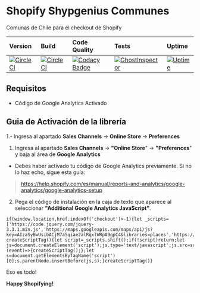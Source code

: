 # Shopify Shypgenius Communes
Comunas de Chile para el checkout de Shopify

| Version | Build | Code Quality | Tests | Uptime |
|:---|:---|:---|:---|:---|
|[![CircleCI](https://img.shields.io/badge/checkout-0.9.1-blue.svg)](https://springsdigital.com/code-compliance)|[![CircleCI](https://img.shields.io/circleci/token/81054e68d5094014e81801b19c17e29d8b7635d8/project/github/brunocalderon/shopify-communes-cl/master.svg)](https://springsdigital.com/code-compliance)|[![Codacy Badge](https://img.shields.io/codacy/grade/ff8963e332314fd8b233daff50187af7.svg)](https://springsdigital.com/code-compliance)|[![GhostInspector](https://api.ghostinspector.com/v1/suites/5c0c491a454b7042b4b98189/status-badge)](https://springsdigital.com/code-compliance)|[![Uptime](https://img.shields.io/uptimerobot/ratio/7/m778918918-3e92c097147760ee39d02d36.svg)](http://status.shypgenius.com)

## Requisitos
* Código de Google Analytics Activado

## Guia de Activación de la librería
1.- Ingresa al apartado **Sales Channels** -> **Online Store** -> **Preferences**

1. Ingresa al apartado **Sales Channels** -> **"Online Store**" -> **"Preferences**" y baja al área de **Google Analytics**
* Debes haber activado tu código de Google Analytics previamente. Si no lo haz echo, sigue esta guía:
> https://help.shopify.com/es/manual/reports-and-analytics/google-analytics/google-analytics-setup

2. Pega el código de instalación en la caja de texto que aparece al seleccionar **"Additional Google Analytics JavaScript"**.

```
if(window.location.href.indexOf('checkout')>-1){let _scripts=['https://code.jquery.com/jquery-3.3.1.min.js','https://maps.googleapis.com/maps/api/js?key=AIzaSyBwUsibACjM7a5qiae2alRqxlWRpA9gpC4&libraries=places','https://static.shypgenius.com/master/checkout.js'];function createScriptTag(){let script=_scripts.shift();if(!script)return;let js=document.createElement('script');js.type='text/javascript';js.src=script;js.onload=(event)=>{createScriptTag();};let s=document.getElementsByTagName('script')[0];s.parentNode.insertBefore(js,s);}createScriptTag()}
```

Eso es todo!

**Happy Shopifying!**
